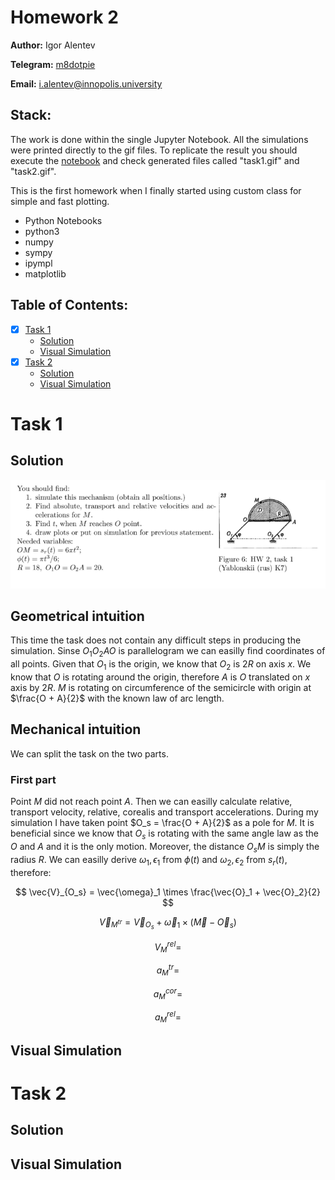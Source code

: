 # Homework 2

**Author:** Igor Alentev

**Telegram:** [m8dotpie](https://t.me/m8dotpie)

**Email:** i.alentev@innopolis.university

## Stack:

The work is done within the single Jupyter Notebook. All the simulations were printed directly to the gif files. To replicate the result you should execute the [notebook](TMHW2.ipynb) and check generated files called "task1.gif" and "task2.gif".

This is the first homework when I finally started using custom class for simple and fast plotting.

- Python Notebooks
- python3
- numpy
- sympy
- ipympl
- matplotlib

## Table of Contents:
- [x] [Task 1](#task-1)
   - [Solution](#1.s)
   - [Visual Simulation](#1.si)
- [x] [Task 2](#task-2)
   - [Solution](#2.s)
   - [Visual Simulation](#2.si)

# Task 1



## Solution <a id='1.s'></a>

![](assets/task1/state.PNG)

## Geometrical intuition

This time the task does not contain any difficult steps in producing the simulation. Sinse $O_1O_2AO$ is parallelogram we can easilly find coordinates of all points. Given that $O_1$ is the origin, we know that $O_2$ is $2R$ on axis $x$. We know that $O$ is rotating around the origin, therefore $A$ is $O$ translated on $x$ axis by $2R$. $M$ is rotating on circumference of the semicircle with origin at $\frac{O + A}{2}$ with the known law of arc length.

## Mechanical intuition

We can split the task on the two parts.

### First part

Point $M$ did not reach point $A$. Then we can easilly calculate relative, transport velocity, relative, corealis and transport accelerations. During my simulation I have taken point $O_s = \frac{O + A}{2}$ as a pole for $M$. It is beneficial since we know that $O_s$ is rotating with the same angle law as the $O$ and $A$ and it is the only motion. Moreover, the distance $O_sM$ is simply the radius $R$. We can easilly derive $\omega_1, \epsilon_1$ from $\phi(t)$ and $\omega_2, \epsilon_2$ from $s_r(t)$, therefore:

$$
\vec{V}_{O_s} = \vec{\omega}_1 \times \frac{\vec{O}_1 + \vec{O}_2}{2}
$$

$$
\vec{V}_{M^{tr}} = \vec{V}_{O_s} + \vec{\omega}_1 \times (\vec{M} - \vec{O}_s)
$$

$$
V_M^{rel} = 
$$

$$
a_M^{tr} = 
$$

$$
a_M^{cor} = 
$$

$$
a_M^{rel} = 
$$

## Visual Simulation <a id='1.si'></a>

# Task 2

## Solution <a id='1.s'></a>

## Visual Simulation <a id='1.si'></a>